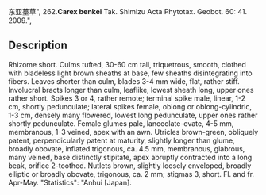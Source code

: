 东亚薹草",
262.**Carex benkei** Tak. Shimizu Acta Phytotax. Geobot. 60: 41. 2009.",

## Description
Rhizome short. Culms tufted, 30-60 cm tall, triquetrous, smooth, clothed with bladeless light brown sheaths at base, few sheaths disintegrating into fibers. Leaves shorter than culm, blades 3-4 mm wide, flat, rather stiff. Involucral bracts longer than culm, leaflike, lowest sheath long, upper ones rather short. Spikes 3 or 4, rather remote; terminal spike male, linear, 1-2 cm, shortly pedunculate; lateral spikes female, oblong or oblong-cylindric, 1-3 cm, densely many flowered, lowest long pedunculate, upper ones rather shortly pedunculate. Female glumes pale, lanceolate-ovate, 4-5 mm, membranous, 1-3 veined, apex with an awn. Utricles brown-green, obliquely patent, perpendicularly patent at maturity, slightly longer than glume, broadly obovate, inflated trigonous, ca. 4.5 mm, membranous, glabrous, many veined, base distinctly stipitate, apex abruptly contracted into a long beak, orifice 2-toothed. Nutlets brown, slightly loosely enveloped, broadly elliptic or broadly obovate, trigonous, ca. 2 mm; stigmas 3, short. Fl. and fr. Apr-May.
  "Statistics": "Anhui [Japan].
